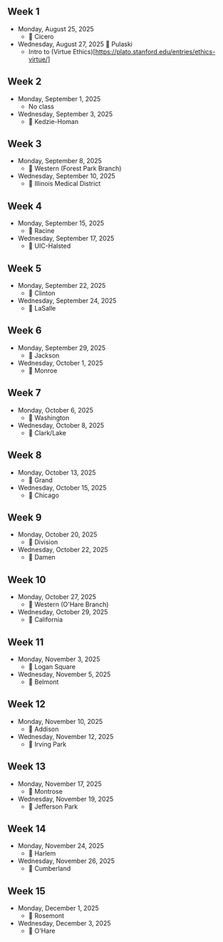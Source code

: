 ## Week 1
* Monday, August 25, 2025
  * 🔵 Cicero
* Wednesday, August 27, 2025
  🔵 Pulaski
  * Intro to (Virtue Ethics)[https://plato.stanford.edu/entries/ethics-virtue/]

## Week 2
* Monday, September 1, 2025
  * No class
* Wednesday, September 3, 2025
  * 🔵 Kedzie-Homan

## Week 3
* Monday, September 8, 2025
  * 🔵 Western (Forest Park Branch)
* Wednesday, September 10, 2025
  * 🔵 Illinois Medical District

## Week 4
* Monday, September 15, 2025
  * 🔵 Racine
* Wednesday, September 17, 2025
  * 🔵 UIC-Halsted

## Week 5
* Monday, September 22, 2025
  * 🔵 Clinton
* Wednesday, September 24, 2025
  * 🔵 LaSalle

## Week 6
* Monday, September 29, 2025
  * 🔵 Jackson
* Wednesday, October 1, 2025
  * 🔵 Monroe

## Week 7
* Monday, October 6, 2025
  * 🔵 Washington
* Wednesday, October 8, 2025
  * 🔵 Clark/Lake

## Week 8
* Monday, October 13, 2025
  * 🔵 Grand
* Wednesday, October 15, 2025
  * 🔵 Chicago

## Week 9
* Monday, October 20, 2025
  * 🔵 Division
* Wednesday, October 22, 2025
  * 🔵 Damen

## Week 10
* Monday, October 27, 2025
  * 🔵 Western (O'Hare Branch)
* Wednesday, October 29, 2025
  * 🔵 California

## Week 11
* Monday, November 3, 2025
  * 🔵 Logan Square
* Wednesday, November 5, 2025
  * 🔵 Belmont

## Week 12
* Monday, November 10, 2025
  * 🔵 Addison
* Wednesday, November 12, 2025
  * 🔵 Irving Park

## Week 13
* Monday, November 17, 2025
  * 🔵 Montrose
* Wednesday, November 19, 2025
  * 🔵 Jefferson Park

## Week 14
* Monday, November 24, 2025
  * 🔵 Harlem
* Wednesday, November 26, 2025
  * 🔵 Cumberland

## Week 15
* Monday, December 1, 2025
  * 🔵 Rosemont
* Wednesday, December 3, 2025
  * 🔵 O'Hare
